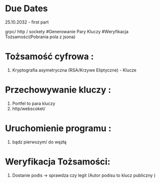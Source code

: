 # Due Dates
25.10.2032 - first part 

grpc/ http / sockety 
#Generowanie Pary  Kluczy 
#Weryfikacja Tożsamości(Pobrania pola z jsona) 

# Tożsamość cyfrowa :
1. Kryptografia asymetryczna (RSA/Krzywe Eliptyczne) - Klucze
# Przechowywanie kluczy :
1. Portfel to para kluczy 
2. http/webscoket/

# Uruchomienie programu :
1. bądz pierwszym/ do węzłą 

# Weryfikacja Tożsamości:
1. Dostanie podis -> sprawdza czy legit (Autor podisu to klucz publiczny )
